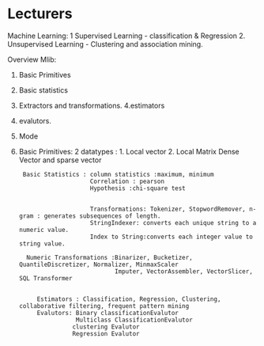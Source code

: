 # Lecturers


Machine Learning:
1 Supervised Learning - classification & Regression
2. Unsupervised Learning - Clustering and association mining.

Overview Mlib:
1. Basic Primitives
2. Basic statistics
3. Extractors and transformations.
4.estimators
5. evalutors.
6. Mode

1. Basic Primitives:
2 datatypes : 1. Local vector
              2. Local Matrix
        Dense Vector and sparse vector
        
        Basic Statistics : column statistics :maximum, minimum
                           Correlation : pearson 
                           Hypothesis :chi-square test
                           
                           
                           Transformations: Tokenizer, StopwordRemover, n-gram : generates subsequences of length.
                           StringIndexer: converts each unique string to a numeric value.
                           Index to String:converts each integer value to string value.
                           
         Numeric Transformations :Binarizer, Bucketizer, QuantileDiscretizer, Normalizer, MinmaxScaler
                                  Imputer, VectorAssembler, VectorSlicer, SQL Transformer
                                  
                                  
            Estimators : Classification, Regression, Clustering, collaborative filtering, frequent pattern mining
            Evalutors: Binary classificationEvalutor
                       Multiclass ClassificationEvalutor
                      clustering Evalutor
                      Regression Evalutor
                      
                      
